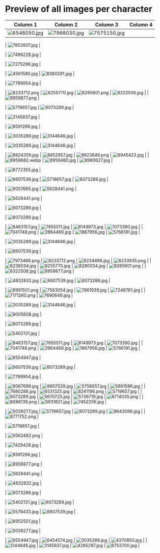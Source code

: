 # Preview of all images per character
| Column 1 | Column 2 | Column 3 | Column 4 |
|---------|---------|---------|---------|
| ![6546050.jpg](https://cdn.donmai.us/180x180/75/8a/758a620f86b9ce4bebd8dbf370bdce8b.jpg) | ![7968030.jpg](https://cdn.donmai.us/180x180/c9/f1/c9f1701e96b0c252fb6b1de5c6839996.jpg) | ![7575150.jpg](https://cdn.donmai.us/180x180/2a/de/2ade38e8828ca4e7a0fadf8329e47cb9.jpg) |

| ![7652607.jpg](https://cdn.donmai.us/180x180/10/ff/10ff9cd8f8efcb402da24f4974eb20c1.jpg) |

| ![7496228.jpg](https://cdn.donmai.us/180x180/17/9c/179c04cc0ce301eb7f4e69a82f9326d5.jpg) |

| ![7275296.jpg](https://cdn.donmai.us/180x180/73/85/738564f30352fe1a3fa34c54828afcaf.jpg) |

| ![4561580.jpg](https://cdn.donmai.us/180x180/10/cc/10cc0aaccec6ae8978882eaf6e95ca45.jpg) | ![8390291.jpg](https://cdn.donmai.us/180x180/81/f8/81f8682dd756aec93cd853dc4941aee7.jpg) |

| ![7789954.jpg](https://cdn.donmai.us/180x180/f5/3c/f53c27de5cab6284a152841206e6503a.jpg) |

| ![8233712.png](https://cdn.donmai.us/180x180/e2/7a/e27ad794b73872e26a42b8f792509ffa.jpg) | ![8255770.jpg](https://cdn.donmai.us/180x180/c7/8e/c78e8f807ab6b7bde06d0eac114d650d.jpg) | ![8285601.png](https://cdn.donmai.us/180x180/c1/72/c17210c0516eb8c33d0a31b56025f69a.jpg) | ![8322508.jpg](https://cdn.donmai.us/180x180/3f/17/3f17d49fc9f84aeb6cd61e0585e4b307.jpg) |
| ![8958877.png](https://cdn.donmai.us/180x180/a2/9c/a29cbb81b1f75ca67e452253d7e43d67.jpg) |

| ![5719657.jpg](https://cdn.donmai.us/180x180/be/84/be84edf64374fa3289cee9b28c458194.jpg) | ![6073289.jpg](https://cdn.donmai.us/180x180/b4/bc/b4bc5e96f8a30847ba08e6a7edc12837.jpg) |

| ![3145837.jpg](https://cdn.donmai.us/180x180/3b/38/3b38d62853a4af2052b2c76f1aada896.jpg) |

| ![8591266.jpg](https://cdn.donmai.us/180x180/cf/31/cf31a0d487b68fe91bc293a7069f4015.jpg) |

| ![3035289.jpg](https://cdn.donmai.us/180x180/f0/74/f0746f38ebe01c7f4ebd6e9ed4ffab68.jpg) | ![3144646.jpg](https://cdn.donmai.us/180x180/e0/ed/e0edb8e5f2e4587f81047460144c0163.jpg) |

| ![3035289.jpg](https://cdn.donmai.us/180x180/f0/74/f0746f38ebe01c7f4ebd6e9ed4ffab68.jpg) | ![3144646.jpg](https://cdn.donmai.us/180x180/e0/ed/e0edb8e5f2e4587f81047460144c0163.jpg) |

| ![8824359.jpg](https://cdn.donmai.us/180x180/7f/bb/7fbb92e87a168f102576ff9621319cbf.jpg) | ![8852957.jpg](https://cdn.donmai.us/180x180/cb/c0/cbc0aa04de437840bf9a64fb4925e721.jpg) | ![8923646.png](https://cdn.donmai.us/180x180/89/54/8954af0896f56b5ee0761cb3932e934c.jpg) | ![8945423.jpg](https://cdn.donmai.us/180x180/75/ac/75ace2447359350bd1e1b9d74cf26023.jpg) |
| ![8959682.webp](https://cdn.donmai.us/180x180/47/cd/47cd17c4ff8da88cd212b705b307a4c0.jpg) | ![8959480.jpg](https://cdn.donmai.us/180x180/03/75/03756995a1104691f80927a9b1a18239.jpg) | ![8980627.jpg](https://cdn.donmai.us/180x180/0b/72/0b726576a7edf7fd20df3cd10c804994.jpg) |

| ![6772355.jpg](https://cdn.donmai.us/180x180/9f/3a/9f3a87d6eaffb7153750871ae595a9dc.jpg) |

| ![6607539.jpg](https://cdn.donmai.us/180x180/ff/d3/ffd37f1dab76bc85f912ce263962bf46.jpg) | ![5719657.jpg](https://cdn.donmai.us/180x180/be/84/be84edf64374fa3289cee9b28c458194.jpg) | ![6073289.jpg](https://cdn.donmai.us/180x180/b4/bc/b4bc5e96f8a30847ba08e6a7edc12837.jpg) |

| ![9057665.jpg](https://cdn.donmai.us/180x180/80/a1/80a1823d9756412559b868f8fe9ca67e.jpg) | ![5628441.png](https://cdn.donmai.us/180x180/e2/26/e2260b04c80360bda79cd1954295fc5f.jpg) |

| ![5628441.png](https://cdn.donmai.us/180x180/e2/26/e2260b04c80360bda79cd1954295fc5f.jpg) |

| ![6073289.jpg](https://cdn.donmai.us/180x180/b4/bc/b4bc5e96f8a30847ba08e6a7edc12837.jpg) |

| ![6073289.jpg](https://cdn.donmai.us/180x180/b4/bc/b4bc5e96f8a30847ba08e6a7edc12837.jpg) |

| ![8463157.jpg](https://cdn.donmai.us/180x180/6d/18/6d18aca231c3995f1f9013fac7ee07f9.jpg) | ![7655511.jpg](https://cdn.donmai.us/180x180/13/b5/13b535bca2ae23fe7f30c7e5c136abf6.jpg) | ![8149973.jpg](https://cdn.donmai.us/180x180/71/f6/71f665e1aa390e5a27abb8439e85986c.jpg) | ![7073390.jpg](https://cdn.donmai.us/180x180/d0/9e/d09eb1ff7a7222227229b5350bf623d3.jpg) |
| ![7041748.png](https://cdn.donmai.us/180x180/d4/f3/d4f3c17df7c5dbdbe2bc45bf5e90de13.jpg) | ![3964469.jpg](https://cdn.donmai.us/180x180/7b/41/7b417cc5846704fcdc9bc11e8e3e1f76.jpg) | ![1867956.jpg](https://cdn.donmai.us/180x180/c6/0d/c60d58b509c31e5456760a5aa2f6b6b8.jpg) | ![5766191.jpg](https://cdn.donmai.us/180x180/51/95/5195554d16a01f36a4adf732a4c97921.jpg) |

| ![3035289.jpg](https://cdn.donmai.us/180x180/f0/74/f0746f38ebe01c7f4ebd6e9ed4ffab68.jpg) | ![3144646.jpg](https://cdn.donmai.us/180x180/e0/ed/e0edb8e5f2e4587f81047460144c0163.jpg) |

| ![6607539.jpg](https://cdn.donmai.us/180x180/ff/d3/ffd37f1dab76bc85f912ce263962bf46.jpg) |

| ![7973468.png](https://cdn.donmai.us/180x180/9c/8e/9c8e94262ba677c4951d88381b5a24b6.jpg) | ![8233712.png](https://cdn.donmai.us/180x180/e2/7a/e27ad794b73872e26a42b8f792509ffa.jpg) | ![8234888.jpg](https://cdn.donmai.us/180x180/04/e1/04e173b608c1b22cab3585a53fd5b40d.jpg) | ![8233835.png](https://cdn.donmai.us/180x180/33/69/3369892663f5d404e4c57c1af69bdcb0.jpg) |
| ![8238034.jpg](https://cdn.donmai.us/180x180/bb/3e/bb3e5b055d56e90eadfca6ec037f2274.jpg) | ![8255770.jpg](https://cdn.donmai.us/180x180/c7/8e/c78e8f807ab6b7bde06d0eac114d650d.jpg) | ![8280034.jpg](https://cdn.donmai.us/180x180/ee/44/ee44cc6fbc58fbe5bdee2b5f0bd9183f.jpg) | ![8285601.png](https://cdn.donmai.us/180x180/c1/72/c17210c0516eb8c33d0a31b56025f69a.jpg) |
| ![8322508.jpg](https://cdn.donmai.us/180x180/3f/17/3f17d49fc9f84aeb6cd61e0585e4b307.jpg) | ![8958877.png](https://cdn.donmai.us/180x180/a2/9c/a29cbb81b1f75ca67e452253d7e43d67.jpg) |

| ![4832832.jpg](https://cdn.donmai.us/180x180/db/9f/db9fd294c1afb374a5755a92a8d04108.jpg) | ![6607539.jpg](https://cdn.donmai.us/180x180/ff/d3/ffd37f1dab76bc85f912ce263962bf46.jpg) | ![6073289.jpg](https://cdn.donmai.us/180x180/b4/bc/b4bc5e96f8a30847ba08e6a7edc12837.jpg) |

| ![6991501.png](https://cdn.donmai.us/180x180/f9/37/f9374b382b4e56c3625ef0908ac65584.jpg) | ![7583054.jpg](https://cdn.donmai.us/180x180/a5/2b/a52b043c4dcc4c4db95f1d3e07937ffa.jpg) | ![7861939.jpg](https://cdn.donmai.us/180x180/d7/f0/d7f0b698839316180679437602703888.jpg) | ![7248761.jpg](https://cdn.donmai.us/180x180/04/07/04078479598689087bb4b1052968c583.jpg) |
| ![7171260.png](https://cdn.donmai.us/180x180/05/20/05207a4579ba1ebf34169f833ab3ab34.jpg) | ![7690649.jpg](https://cdn.donmai.us/180x180/d5/1a/d51af60a46041d82594b5f7a1c5df8c5.jpg) |

| ![3035289.jpg](https://cdn.donmai.us/180x180/f0/74/f0746f38ebe01c7f4ebd6e9ed4ffab68.jpg) | ![3144646.jpg](https://cdn.donmai.us/180x180/e0/ed/e0edb8e5f2e4587f81047460144c0163.jpg) |

| ![9005608.jpg](https://cdn.donmai.us/180x180/d4/0b/d40baecd36620e58638c304c570d31f9.jpg) |

| ![6073289.jpg](https://cdn.donmai.us/180x180/b4/bc/b4bc5e96f8a30847ba08e6a7edc12837.jpg) |

| ![5402131.jpg](https://cdn.donmai.us/180x180/fa/30/fa3040b6d80f5dd3d988a76d6d463397.jpg) |

| ![8463157.jpg](https://cdn.donmai.us/180x180/6d/18/6d18aca231c3995f1f9013fac7ee07f9.jpg) | ![7655511.jpg](https://cdn.donmai.us/180x180/13/b5/13b535bca2ae23fe7f30c7e5c136abf6.jpg) | ![8149973.jpg](https://cdn.donmai.us/180x180/71/f6/71f665e1aa390e5a27abb8439e85986c.jpg) | ![7073390.jpg](https://cdn.donmai.us/180x180/d0/9e/d09eb1ff7a7222227229b5350bf623d3.jpg) |
| ![7041748.png](https://cdn.donmai.us/180x180/d4/f3/d4f3c17df7c5dbdbe2bc45bf5e90de13.jpg) | ![3964469.jpg](https://cdn.donmai.us/180x180/7b/41/7b417cc5846704fcdc9bc11e8e3e1f76.jpg) | ![1867956.jpg](https://cdn.donmai.us/180x180/c6/0d/c60d58b509c31e5456760a5aa2f6b6b8.jpg) | ![5766191.jpg](https://cdn.donmai.us/180x180/51/95/5195554d16a01f36a4adf732a4c97921.jpg) |

| ![6554947.jpg](https://cdn.donmai.us/180x180/30/0a/300a8c05660fcb56157894ab75767fc4.jpg) |

| ![6607539.jpg](https://cdn.donmai.us/180x180/ff/d3/ffd37f1dab76bc85f912ce263962bf46.jpg) | ![6073289.jpg](https://cdn.donmai.us/180x180/b4/bc/b4bc5e96f8a30847ba08e6a7edc12837.jpg) |

| ![7789954.jpg](https://cdn.donmai.us/180x180/f5/3c/f53c27de5cab6284a152841206e6503a.jpg) |

| ![9067689.jpg](https://cdn.donmai.us/180x180/a3/03/a303072f336c6008927c18b1de6f2d93.jpg) | ![6607539.jpg](https://cdn.donmai.us/180x180/ff/d3/ffd37f1dab76bc85f912ce263962bf46.jpg) | ![5758657.jpg](https://cdn.donmai.us/180x180/dc/96/dc969f3a24485ca7c21cbb48134a0f20.jpg) | ![5661586.jpg](https://cdn.donmai.us/180x180/e3/fc/e3fcb8d68ad8c69ab35bf39044555627.jpg) |
| ![7680288.jpg](https://cdn.donmai.us/180x180/02/e4/02e43e0bb33bb8b52595d4d5d7790a64.jpg) | ![6531325.jpg](https://cdn.donmai.us/180x180/f2/86/f286ef789fe18b5da8c8efa84d3e940b.jpg) | ![8241196.png](https://cdn.donmai.us/180x180/3b/69/3b6957ac2c202eaa83dd1260245dce02.jpg) | ![5719657.jpg](https://cdn.donmai.us/180x180/be/84/be84edf64374fa3289cee9b28c458194.jpg) |
| ![6073289.jpg](https://cdn.donmai.us/180x180/b4/bc/b4bc5e96f8a30847ba08e6a7edc12837.jpg) | ![5670725.jpg](https://cdn.donmai.us/180x180/83/0c/830cdbb700d4ed21565e3c21d95b7e2a.jpg) | ![5736719.jpg](https://cdn.donmai.us/180x180/ae/f3/aef3b3fd04e76c3159c3f5c7a75e5883.jpg) | ![6714035.png](https://cdn.donmai.us/180x180/05/ac/05acd70d7ad25e8aeb8590eafeed0d73.jpg) |
| ![8086139.png](https://cdn.donmai.us/180x180/c6/56/c656613a8c3cf0142fd8404e2b3e9309.jpg) | ![5931821.jpg](https://cdn.donmai.us/180x180/a6/7e/a67eed58a9e8796ee84eb7057704f01f.jpg) | ![7452256.jpg](https://cdn.donmai.us/180x180/63/08/63081368093489e52faa973b6384a125.jpg) |

| ![5039277.jpg](https://cdn.donmai.us/180x180/ca/db/cadb38bca425c44f1765e4b967ffea8d.jpg) | ![5719657.jpg](https://cdn.donmai.us/180x180/be/84/be84edf64374fa3289cee9b28c458194.jpg) | ![6073289.jpg](https://cdn.donmai.us/180x180/b4/bc/b4bc5e96f8a30847ba08e6a7edc12837.jpg) | ![8643096.jpg](https://cdn.donmai.us/180x180/9c/ab/9caba22f5cba96efbdc5a4a738fe5b3c.jpg) |
| ![8771752.png](https://cdn.donmai.us/180x180/5f/2a/5f2a8843efc3afa109510845f51335ff.jpg) |

| ![5719657.jpg](https://cdn.donmai.us/180x180/be/84/be84edf64374fa3289cee9b28c458194.jpg) |

| ![5562482.png](https://cdn.donmai.us/180x180/b6/dc/b6dc17169b26a267facadd030be6efcc.jpg) |

| ![7429428.jpg](https://cdn.donmai.us/180x180/99/6e/996ea925ac1707230ec536c7831586b9.jpg) |

| ![8591266.jpg](https://cdn.donmai.us/180x180/cf/31/cf31a0d487b68fe91bc293a7069f4015.jpg) |

| ![8958877.png](https://cdn.donmai.us/180x180/a2/9c/a29cbb81b1f75ca67e452253d7e43d67.jpg) |

| ![5628441.png](https://cdn.donmai.us/180x180/e2/26/e2260b04c80360bda79cd1954295fc5f.jpg) |

| ![4832832.jpg](https://cdn.donmai.us/180x180/db/9f/db9fd294c1afb374a5755a92a8d04108.jpg) |

| ![6073289.jpg](https://cdn.donmai.us/180x180/b4/bc/b4bc5e96f8a30847ba08e6a7edc12837.jpg) |

| ![5402131.jpg](https://cdn.donmai.us/180x180/fa/30/fa3040b6d80f5dd3d988a76d6d463397.jpg) | ![6073289.jpg](https://cdn.donmai.us/180x180/b4/bc/b4bc5e96f8a30847ba08e6a7edc12837.jpg) |

| ![5579433.jpg](https://cdn.donmai.us/180x180/99/ed/99ed243d04bdfcee75b3c3171a359a86.jpg) | ![6607539.jpg](https://cdn.donmai.us/180x180/ff/d3/ffd37f1dab76bc85f912ce263962bf46.jpg) |

| ![6952501.jpg](https://cdn.donmai.us/180x180/21/bb/21bb594c4ed0700ff964ada3c344b2aa.jpg) |

| ![5039277.jpg](https://cdn.donmai.us/180x180/ca/db/cadb38bca425c44f1765e4b967ffea8d.jpg) |

| ![6554947.jpg](https://cdn.donmai.us/180x180/30/0a/300a8c05660fcb56157894ab75767fc4.jpg) | ![6454574.jpg](https://cdn.donmai.us/180x180/b5/98/b598a5d14d47f5e167bbb7ea04958ad0.jpg) | ![3035289.jpg](https://cdn.donmai.us/180x180/f0/74/f0746f38ebe01c7f4ebd6e9ed4ffab68.jpg) | ![4370850.jpg](https://cdn.donmai.us/180x180/aa/3f/aa3fdc04596e72f046104f2393ae2463.jpg) |
| ![3144646.jpg](https://cdn.donmai.us/180x180/e0/ed/e0edb8e5f2e4587f81047460144c0163.jpg) | ![3145837.jpg](https://cdn.donmai.us/180x180/3b/38/3b38d62853a4af2052b2c76f1aada896.jpg) | ![4285297.jpg](https://cdn.donmai.us/180x180/63/a7/63a71240e95b4ebe066227b51e34043b.jpg) | ![6753700.jpg](https://cdn.donmai.us/180x180/ff/97/ff97b3db2b1899cb25ce03f97018195f.jpg) |

